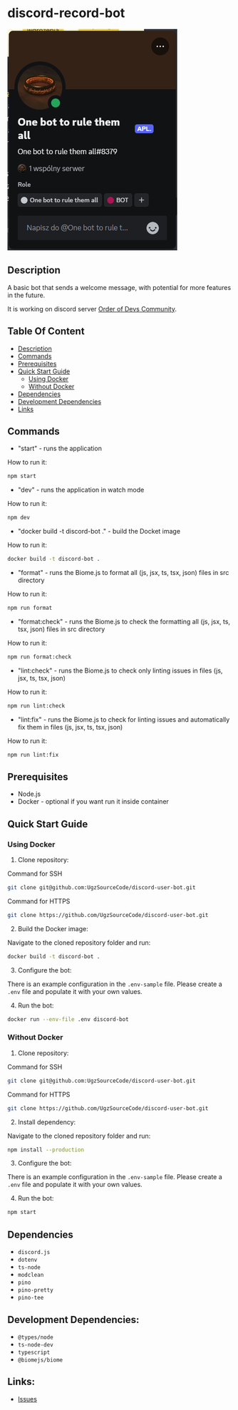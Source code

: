 # discord-record-bot
![bot_description_screenshot.png](assets/bot_description_screenshot.png)
## Description
A basic bot that sends a welcome message, with potential for more features in the future.

It is working on discord server [Order of Devs Community](https://discord.gg/bqvfTcFMYu).

## Table Of Content

 - [Description](#description)
 - [Commands](#commands)
 - [Prerequisites](#prerequisites)
 - [Quick Start Guide](#quick-start-guide)
   - [Using Docker](#using-docker)
   - [Without Docker](#without-docker)
 - [Dependencies](#dependencies)
 - [Development Dependencies](#development-dependencies)
 - [Links](#links)

## Commands
 - "start" - runs the application

How to run it:
```bash
npm start
```

 - "dev" - runs the application in watch mode

How to run it:
```bash
npm dev
```

 - "docker build -t discord-bot ." - build the Docket image

How to run it:
```bash
docker build -t discord-bot .
```

 - "format" - runs the Biome.js to format all (js, jsx, ts, tsx, json) files in src directory

How to run it:
```bash
npm run format
```

 - "format:check" - runs the Biome.js to check the formatting all (js, jsx, ts, tsx, json) files in src directory

How to run it:
```bash
npm run format:check
```

 - "lint:check" - runs the Biome.js to check only linting issues in files (js, jsx, ts, tsx, json)

How to run it:
```bash
npm run lint:check
```

 - "lint:fix" - runs the Biome.js to check for linting issues and automatically fix them in files (js, jsx, ts, tsx, json)

How to run it:
```bash
npm run lint:fix
```

## Prerequisites
- Node.js
- Docker - optional if you want run it inside container

## Quick Start Guide
### Using Docker
1. Clone repository:

Command for SSH
```bash
git clone git@github.com:UgzSourceCode/discord-user-bot.git
```
Command for HTTPS
```bash
git clone https://github.com/UgzSourceCode/discord-user-bot.git
```

2. Build the Docker image:

Navigate to the cloned repository folder and run:
```bash
docker build -t discord-bot .
```

3. Configure the bot:

There is an example configuration in the `.env-sample` file. Please create a `.env` file and populate it with your own values.

4. Run the bot:

```bash
docker run --env-file .env discord-bot
```

### Without Docker
1. Clone repository:

Command for SSH
```bash
git clone git@github.com:UgzSourceCode/discord-user-bot.git
```
Command for HTTPS
```bash
git clone https://github.com/UgzSourceCode/discord-user-bot.git
```

2. Install dependency:

Navigate to the cloned repository folder and run:
```bash
npm install --production
```

3. Configure the bot:

There is an example configuration in the `.env-sample` file. Please create a `.env` file and populate it with your own values.

4. Run the bot:

```bash
npm start
```

## Dependencies
 - `discord.js`
 - `dotenv`
 - `ts-node`
 - `modclean`
 - `pino`
 - `pino-pretty`
 - `pino-tee`

## Development Dependencies:
 - `@types/node`
 - `ts-node-dev`
 - `typescript`
 - `@biomejs/biome`

## Links:
 - [Issues](https://github.com/UgzSourceCode/discord-user-bot/issues)